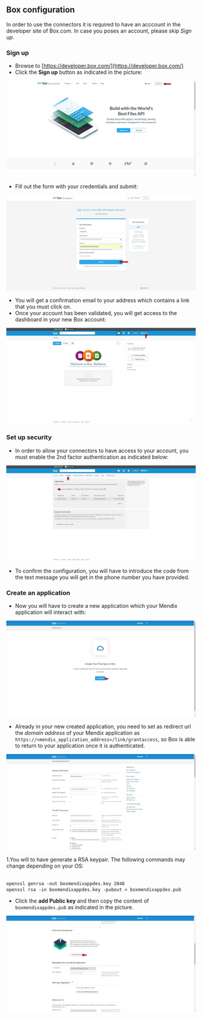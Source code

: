## Box configuration

In order to use the connectors it is required to have an acccount in the developer site of Box.com. In case you poses an account, please skip *Sign up*.

### Sign up

* Browse to [https://developer.box.com/](https://developer.box.com/)
* Click the **Sign up** button as indicated in the picture:

![](resources/step01_box_site.jpg)

* Fill out the form with your credentials and submit:

![](resources/step02_box_signup.jpg)

* You will get a confirmation email to your address which contains a link that you must click on.
* Once your account has been validated, you will get access to the dashboard in your new Box account:

![](resources/step03_box_dashboard.jpg)

### Set up security
* In order to allow your connectors to have access to your account, you must enable the 2nd factor authentication as indicated below:

![](resources/step04_box_security_setting_2factor.jpg)

* To confirm the configuration, you will have to introduce the code from the text message you will get in the phone number you have provided.

### Create an application
* Now you will have to create a new application which your Mendix application will interact with:

![](resources/step05_box_create_first_app.jpg)

* Already in your new created application, you need to set as redirect url the *domain address* of your Mendix application as ```https://<mendix_application_address>/link/grantaccess```, so Box is able to return to your application once it is authenticated.

![](resources/step06_box_set_redirect_url.jpg)

1.You will to have generate a RSA keypair. The following commands may change depending on your OS:

```

openssl genrsa -out boxmendixappdes.key 2048
openssl rsa -in boxmendixappdes.key -pubout > boxmendixappdes.pub

```
* Click the **add Public key** and then copy the content of ```boxmendixappdes.pub``` as indicated in the picture.

![](resources/step07_box_generate_public_key.jpg)
